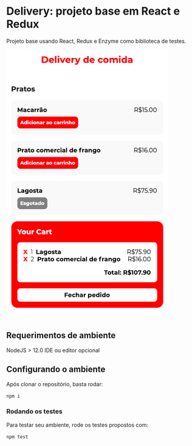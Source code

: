# Delivery: projeto base em React e Redux

Projeto base usando React, Redux e Enzyme como biblioteca de testes.

![](/delivery.png)

## Requerimentos de ambiente

NodeJS > 12.0
IDE ou editor opcional

## Configurando o ambiente

Após clonar o repositório, basta rodar:

```bash
npm i
```

### Rodando os testes

Para testar seu ambiente, rode os testes propostos com:

```bash
npm test
```
